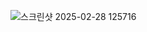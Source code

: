 ![스크린샷 2025-02-28 125716](https://github.com/user-attachments/assets/b34da899-2970-434d-8773-9a4f46790226)
